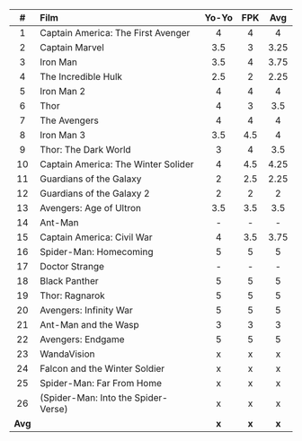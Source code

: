 | #  | Film | Yo-Yo | FPK | Avg |
| :---: | :--- | :---: | :---: | :---: |
| 1 | Captain America: The First Avenger | 4 | 4 | 4 |
| 2 | Captain Marvel | 3.5 | 3 | 3.25 |
| 3 | Iron Man | 3.5 | 4 | 3.75 |
| 4 | The Incredible Hulk | 2.5 | 2 | 2.25 |
| 5 | Iron Man 2 | 4 | 4 | 4 |
| 6 | Thor | 4 | 3 | 3.5 |
| 7 | The Avengers | 4 | 4 | 4 |
| 8 | Iron Man 3 | 3.5 | 4.5 | 4 |
| 9 | Thor: The Dark World | 3 | 4 | 3.5 |
| 10 | Captain America: The Winter Solider | 4 | 4.5 | 4.25 |
| 11 | Guardians of the Galaxy | 2 | 2.5 | 2.25 |
| 12 | Guardians of the Galaxy 2 | 2 | 2 | 2 |
| 13 | Avengers: Age of Ultron | 3.5 | 3.5 | 3.5 |
| 14 | Ant-Man | - | - | - |
| 15 | Captain America: Civil War | 4 | 3.5 | 3.75 |
| 16 | Spider-Man: Homecoming | 5 | 5 | 5 |
| 17 | Doctor Strange | - | - | - |
| 18 | Black Panther | 5 | 5 | 5 |
| 19 | Thor: Ragnarok | 5 | 5 | 5 |
| 20 | Avengers: Infinity War | 5 | 5 | 5 |
| 21 | Ant-Man and the Wasp | 3 | 3 | 3 |
| 22 | Avengers: Endgame | 5 | 5 | 5 |
| 23 | WandaVision | x | x | x |
| 24 | Falcon and the Winter Soldier | x | x | x |
| 25 | Spider-Man: Far From Home | x | x | x |
| 26 | (Spider-Man: Into the Spider-Verse) | x | x | x |
| **Avg** | | **x** | **x** | **x** |
